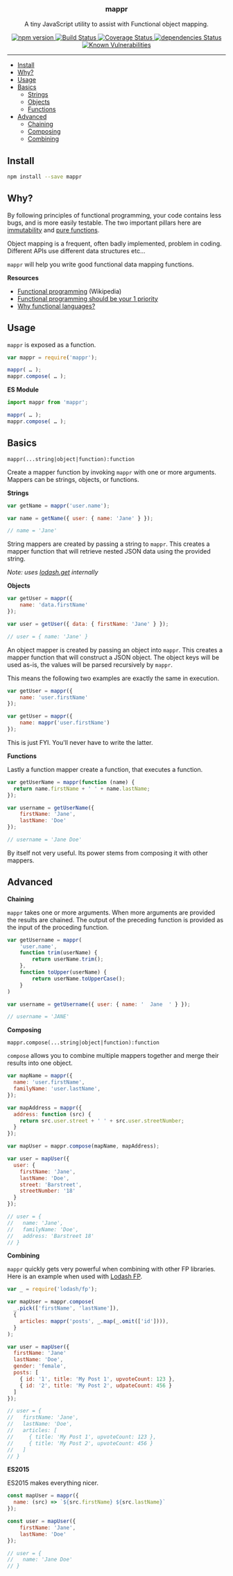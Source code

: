 <p align="center">
  <h3 align="center">mappr</h3>
  <p align="center">A tiny JavaScript utility to assist with Functional object mapping.<p>
  <p align="center">
    <a href="https://www.npmjs.com/package/mappr">
      <img src="https://img.shields.io/npm/v/mappr.svg" alt="npm version">
    </a>
    <a href="https://travis-ci.org/Moeriki/node-mappr">
      <img src="https://travis-ci.org/Moeriki/node-mappr.svg?branch=master" alt="Build Status"></img>
    </a>
    <a href="https://coveralls.io/github/Moeriki/node-mappr?branch=master">
      <img src="https://coveralls.io/repos/github/Moeriki/node-mappr/badge.svg?branch=master" alt="Coverage Status"></img>
    </a>
    <a href="https://david-dm.org/moeriki/node-mappr">
      <img src="https://david-dm.org/moeriki/node-mappr/status.svg" alt="dependencies Status"></img>
    </a>
    <a href="https://snyk.io/test/github/moeriki/node-mappr">
      <img src="https://snyk.io/test/github/moeriki/node-mappr/badge.svg" alt="Known Vulnerabilities"></img>
    </a>
  </p>
</p>

---

*   [Install](#install)
*   [Why?](#why)
*   [Usage](#usage)
*   [Basics](#basics)
    *   [Strings](#strings)
    *   [Objects](#objects)
    *   [Functions](#functions)
*   [Advanced](#advanced)
    *   [Chaining](#chaining)
    *   [Composing](#composing)
    *   [Combining](#combining)

<a name="install"></a>
## Install

```sh
npm install --save mappr
```

<a name="why"></a>
## Why?

By following principles of functional programming, your code contains less bugs, and is more easily testable. The two important pillars here are [immutability](https://wikipedia.org/wiki/Special:Search/immutability) and [pure functions](https://en.wikipedia.org/wiki/Pure_function).

Object mapping is a frequent, often badly implemented, problem in coding. Different APIs use different data structures etc...

`mappr` will help you write good functional data mapping functions.

**Resources**

*   [Functional programming](https://en.wikipedia.org/wiki/Functional_programming) (Wikipedia)
*   [Functional programming should be your 1 priority](https://medium.com/@jugoncalves/functional-programming-should-be-your-1-priority-for-2015-47dd4641d6b9#.ak14bl1a8)
*   [Why functional languages?](https://stackoverflow.com/questions/36504/why-functional-languages)

<a name="usage"></a>
## Usage

`mappr` is exposed as a function.

```javascript
var mappr = require('mappr');

mappr( … );
mappr.compose( … );
```

**ES Module**

```javascript
import mappr from 'mappr';

mappr( … );
mappr.compose( … );
```

<a name="basics"></a>
## Basics

```
mappr(...string|object|function):function
```

Create a mapper function by invoking `mappr` with one or more arguments. Mappers can be strings, objects, or functions.

<a name="strings">**Strings**</a>

```javascript
var getName = mappr('user.name');

var name = getName({ user: { name: 'Jane' } });

// name = 'Jane'
```

String mappers are created by passing a string to `mappr`. This creates a mapper function that will retrieve nested JSON data using the provided string.

*Note:  uses [lodash.get][1] internally*

<a name="#objects">**Objects**</a>

```javascript
var getUser = mappr({
    name: 'data.firstName'
});

var user = getUser({ data: { firstName: 'Jane' } });

// user = { name: 'Jane' }
```

An object mapper is created by passing an object into `mappr`. This creates a mapper function that will construct a JSON object. The object keys will be used as-is, the values will be parsed recursively by `mappr`.

This means the following two examples are exactly the same in execution.

```javascript
var getUser = mappr({
    name: 'user.firstName'
});
```

```javascript
var getUser = mappr({
    name: mappr('user.firstName')
});
```

This is just FYI. You'll never have to write the latter.

<a name="#functions">**Functions**</a>

Lastly a function mapper create a function, that executes a function.

```javascript
var getUserName = mappr(function (name) {
  return name.firstName + ' ' + name.lastName;
});

var username = getUserName({
    firstName: 'Jane',
    lastName: 'Doe'
});

// username = 'Jane Doe'
```

By itself not very useful. Its power stems from composing it with other mappers.

<a name="advanced"></a>
## Advanced

<a name="chaining">**Chaining**</a>

`mappr` takes one or more arguments. When more arguments are provided the results are chained. The output of the preceding function is provided as the input of the proceding function.

```javascript
var getUsername = mappr(
    'user.name',
    function trim(userName) {
        return userName.trim();
    },
    function toUpper(userName) {
        return userName.toUpperCase();
    }
)

var username = getUsername({ user: { name: '  Jane  ' } });

// username = 'JANE'
```

<a name="composing">**Composing**</a>

```
mappr.compose(...string|object|function):function
```

`compose` allows you to combine multiple mappers together and merge their results into one object.

```javascript
var mapName = mappr({
  name: 'user.firstName',
  familyName: 'user.lastName',
});

var mapAddress = mappr({
  address: function (src) {
    return src.user.street + ' ' + src.user.streetNumber;
  }
});

var mapUser = mappr.compose(mapName, mapAddress);

var user = mapUser({
  user: {
    firstName: 'Jane',
    lastName: 'Doe',
    street: 'Barstreet',
    streetNumber: '18'
  }
});

// user = {
//   name: 'Jane',
//   familyName: 'Doe',
//   address: 'Barstreet 18'
// }
```

<a name="combining">**Combining**</a>

`mappr` quickly gets very powerful when combining with other FP libraries. Here is an example when used with [Lodash FP][2].

```javascript
var _ = require('lodash/fp');

var mapUser = mappr.compose(
  _.pick(['firstName', 'lastName']),
  {
    articles: mappr('posts', _.map(_.omit(['id']))),
  }
);

var user = mapUser({
  firstName: 'Jane'
  lastName: 'Doe',
  gender: 'female',
  posts: [
    { id: '1', title: 'My Post 1', upvoteCount: 123 },
    { id: '2', title: 'My Post 2', udpateCount: 456 }
  ]
});

// user = {
//   firstName: 'Jane',
//   lastName: 'Doe',
//   articles: [
//     { title: 'My Post 1', upvoteCount: 123 },
//     { title: 'My Post 2', upvoteCount: 456 }
//   ]
// }
```

**ES2015**

ES2015 makes everything nicer.

```javascript
const mapUser = mappr({
  name: (src) => `${src.firstName} ${src.lastName}`
});

const user = mapUser({
    firstName: 'Jane',
    lastName: 'Doe'
});

// user = {
//   name: 'Jane Doe'
// }
```

[1]: https://lodash.com/docs#get
[2]: https://github.com/lodash/lodash/wiki/FP-Guide

